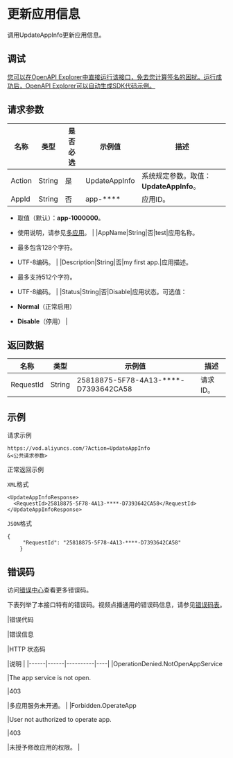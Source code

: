 # 更新应用信息

调用UpdateAppInfo更新应用信息。

## 调试

[您可以在OpenAPI Explorer中直接运行该接口，免去您计算签名的困扰。运行成功后，OpenAPI Explorer可以自动生成SDK代码示例。](https://api.aliyun.com/#product=vod&api=UpdateAppInfo&type=RPC&version=2017-03-21)

## 请求参数

|名称|类型|是否必选|示例值|描述|
|--|--|----|---|--|
|Action|String|是|UpdateAppInfo|系统规定参数。取值：**UpdateAppInfo**。 |
|AppId|String|否|app-\*\*\*\*|应用ID。

 -   取值（默认）：**app-1000000**。
-   使用说明，请参见[多应用](~~113600~~)。 |
|AppName|String|否|test|应用名称。

 -   最多包含128个字符。
-   UTF-8编码。 |
|Description|String|否|my first app.|应用描述。

 -   最多支持512个字符。
-   UTF-8编码。 |
|Status|String|否|Disable|应用状态。可选值：

 -   **Normal**（正常启用）
-   **Disable**（停用） |

## 返回数据

|名称|类型|示例值|描述|
|--|--|---|--|
|RequestId|String|25818875-5F78-4A13-\*\*\*\*-D7393642CA58|请求ID。 |

## 示例

请求示例

```
https://vod.aliyuncs.com/?Action=UpdateAppInfo
&<公共请求参数>
```

正常返回示例

`XML`格式

```
<UpdateAppInfoResponse>
  <RequestId>25818875-5F78-4A13-****-D7393642CA58</RequestId>
</UpdateAppInfoResponse>
```

`JSON`格式

```
{
     "RequestId": "25818875-5F78-4A13-****-D7393642CA58"
    }
```

## 错误码

访问[错误中心](https://error-center.aliyun.com/status/product/vod)查看更多错误码。

下表列举了本接口特有的错误码。视频点播通用的错误码信息，请参见[错误码表](~52841~)。

|错误代码

|错误信息

|HTTP 状态码

|说明 |
|------|------|----------|----|
|OperationDenied.NotOpenAppService

|The app service is not open.

|403

|多应用服务未开通。 |
|Forbidden.OperateApp

|User not authorized to operate app.

|403

|未授予修改应用的权限。 |

